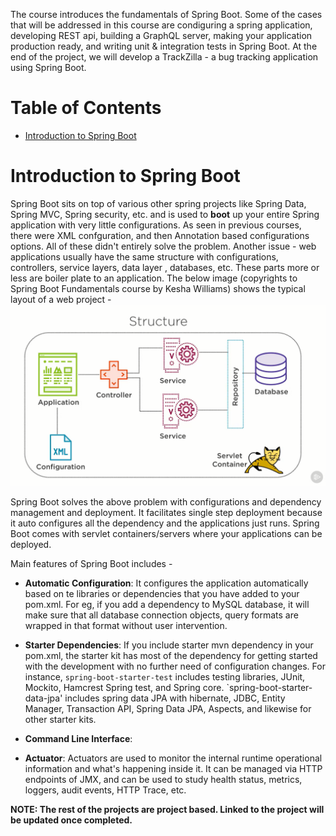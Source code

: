 The course introduces the fundamentals of Spring Boot. Some of the cases that will be addressed in this course are condiguring a spring application, developing REST api, building a GraphQL server, making your application production ready, and writing unit & integration tests in Spring Boot. At the end of the project, we will develop a TrackZilla - a bug tracking application using Spring Boot.

# Table of Contents
* [Introduction to Spring Boot](https://github.com/jjoishi/SpringBoot/tree/master/Tutorials/5.%20Spring%20Boot%20Fundamentals#introduction-to-spring-boot)

# Introduction to Spring Boot
   Spring Boot sits on top of various other spring projects like Spring Data, Spring MVC, Spring security, etc. and is used to **boot** up your entire Spring application with very little configurations. As seen in previous courses, there were XML confguration, and then Annotation based configurations options. All of these didn't entirely solve the problem. Another issue - web applications usually have the same structure with configurations, controllers, service layers, data layer , databases, etc. These parts more or less are boiler plate to an application. The below image (copyrights to Spring Boot Fundamentals course by Kesha Williams) shows the typical layout of a web project -
   <img src = "https://github.com/jjoishi/SpringBoot/blob/master/Tutorials/5.%20Spring%20Boot%20Fundamentals/images/1.%20spring_boot_intro/TypicalWebApplication.PNG"/>

   Spring Boot solves the above problem with configurations and dependency management and deployment. It facilitates single step deployment because it auto configures all the dependency and the applications just runs. Spring Boot comes with servlet containers/servers where your applications can be deployed.

   Main features of Spring Boot includes - 
   
   * **Automatic Configuration**: It configures the application automatically based on te libraries or dependencies that you have added to your pom.xml. For eg, if you add a dependency to MySQL database, it will make sure that all database connection objects, query formats are wrapped in that format without user intervention.

   * **Starter Dependencies**: If you include starter mvn dependency in your pom.xml, the starter kit has most of the dependency for getting started with the development with no further need of configuration changes. For instance, `spring-boot-starter-test` includes testing libraries, JUnit, Mockito, Hamcrest Spring test, and Spring core. `spring-boot-starter-data-jpa' includes spring data JPA with hibernate, JDBC, Entity Manager, Transaction API, Spring Data JPA, Aspects, and likewise for other starter kits.
   
   * **Command Line Interface**:
   
   * **Actuator**: Actuators are used to monitor the internal runtime operational information  and what's happening inside it. It can be managed via HTTP endpoints of JMX, and can be used to study health status, metrics, loggers, audit events, HTTP Trace, etc.

**NOTE: The rest of the projects are project based. Linked to the project will be updated once completed.**